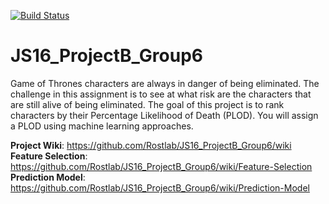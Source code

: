 [![Build Status](https://travis-ci.org/Rostlab/JS16_ProjectB_Group6.svg?branch=develop)](https://travis-ci.org/Rostlab/JS16_ProjectB_Group6)
# JS16_ProjectB_Group6
Game of Thrones characters are always in danger of being eliminated. The challenge in this assignment is to see at what risk are the characters that are still alive of being eliminated. The goal of this project is to rank characters by their Percentage Likelihood of Death (PLOD). You will assign a PLOD using machine learning approaches.

**Project Wiki**: https://github.com/Rostlab/JS16_ProjectB_Group6/wiki   
**Feature Selection**: https://github.com/Rostlab/JS16_ProjectB_Group6/wiki/Feature-Selection   
**Prediction Model**: https://github.com/Rostlab/JS16_ProjectB_Group6/wiki/Prediction-Model   


